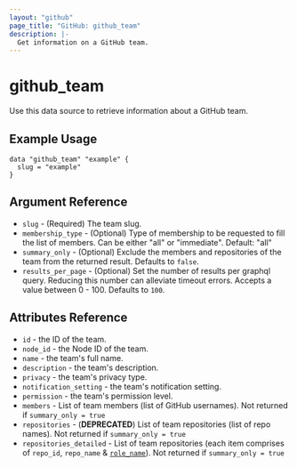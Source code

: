 ```yaml
---
layout: "github"
page_title: "GitHub: github_team"
description: |-
  Get information on a GitHub team.
---
```


# github\_team

Use this data source to retrieve information about a GitHub team.

## Example Usage

```hcl
data "github_team" "example" {
  slug = "example"
}
```

## Argument Reference

* `slug` - (Required) The team slug.
* `membership_type` - (Optional) Type of membership to be requested to fill the list of members. Can be either "all" or "immediate". Default: "all"
* `summary_only` - (Optional) Exclude the members and repositories of the team from the returned result. Defaults to `false`.
* `results_per_page` - (Optional) Set the number of results per graphql query. Reducing this number can alleviate timeout errors. Accepts a value between 0 - 100. Defaults to `100`.

## Attributes Reference

* `id` - the ID of the team.
* `node_id` - the Node ID of the team.
* `name` - the team's full name.
* `description` - the team's description.
* `privacy` - the team's privacy type.
* `notification_setting` - the team's notification setting.
* `permission` - the team's permission level.
* `members` - List of team members (list of GitHub usernames). Not returned if `summary_only = true`
* `repositories` - (**DEPRECATED**) List of team repositories (list of repo names). Not returned if `summary_only = true`
* `repositories_detailed` - List of team repositories (each item comprises of `repo_id`, `repo_name` & [`role_name`](https://registry.terraform.io/providers/integrations/github/latest/docs/resources/team_repository#permission)). Not returned if `summary_only = true`
